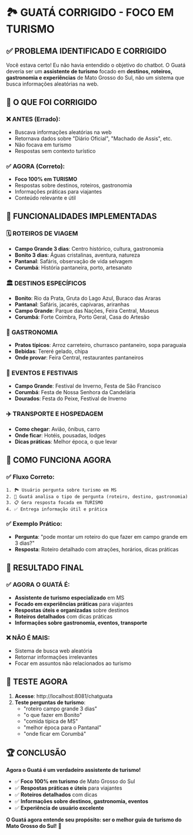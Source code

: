 # 🏞️ GUATÁ CORRIGIDO - FOCO EM TURISMO

## ✅ **PROBLEMA IDENTIFICADO E CORRIGIDO**

Você estava certo! Eu não havia entendido o objetivo do chatbot. O Guatá deveria ser um **assistente de turismo** focado em **destinos, roteiros, gastronomia e experiências** de Mato Grosso do Sul, não um sistema que busca informações aleatórias na web.

## 🎯 **O QUE FOI CORRIGIDO**

### ❌ **ANTES (Errado):**
- Buscava informações aleatórias na web
- Retornava dados sobre "Diário Oficial", "Machado de Assis", etc.
- Não focava em turismo
- Respostas sem contexto turístico

### ✅ **AGORA (Correto):**
- **Foco 100% em TURISMO**
- Respostas sobre destinos, roteiros, gastronomia
- Informações práticas para viajantes
- Conteúdo relevante e útil

## 🚀 **FUNCIONALIDADES IMPLEMENTADAS**

### 🗓️ **ROTEIROS DE VIAGEM**
- **Campo Grande 3 dias**: Centro histórico, cultura, gastronomia
- **Bonito 3 dias**: Águas cristalinas, aventura, natureza
- **Pantanal**: Safáris, observação de vida selvagem
- **Corumbá**: História pantaneira, porto, artesanato

### 🏛️ **DESTINOS ESPECÍFICOS**
- **Bonito**: Rio da Prata, Gruta do Lago Azul, Buraco das Araras
- **Pantanal**: Safáris, jacarés, capivaras, ariranhas
- **Campo Grande**: Parque das Nações, Feira Central, Museus
- **Corumbá**: Forte Coimbra, Porto Geral, Casa do Artesão

### 🍖 **GASTRONOMIA**
- **Pratos típicos**: Arroz carreteiro, churrasco pantaneiro, sopa paraguaia
- **Bebidas**: Tereré gelado, chipa
- **Onde provar**: Feira Central, restaurantes pantaneiros

### 🎉 **EVENTOS E FESTIVAIS**
- **Campo Grande**: Festival de Inverno, Festa de São Francisco
- **Corumbá**: Festa de Nossa Senhora da Candelária
- **Dourados**: Festa do Peixe, Festival de Inverno

### ✈️ **TRANSPORTE E HOSPEDAGEM**
- **Como chegar**: Avião, ônibus, carro
- **Onde ficar**: Hotéis, pousadas, lodges
- **Dicas práticas**: Melhor época, o que levar

## 🧠 **COMO FUNCIONA AGORA**

### ✅ **Fluxo Correto:**
```
1. 🏞️ Usuário pergunta sobre turismo em MS
2. 🎯 Guatá analisa o tipo de pergunta (roteiro, destino, gastronomia)
3. 📋 Gera resposta focada em TURISMO
4. ✅ Entrega informação útil e prática
```

### ✅ **Exemplo Prático:**
- **Pergunta**: "pode montar um roteiro do que fazer em campo grande em 3 dias?"
- **Resposta**: Roteiro detalhado com atrações, horários, dicas práticas

## 🎉 **RESULTADO FINAL**

### ✅ **AGORA O GUATÁ É:**
- **Assistente de turismo especializado** em MS
- **Focado em experiências práticas** para viajantes
- **Respostas úteis e organizadas** sobre destinos
- **Roteiros detalhados** com dicas práticas
- **Informações sobre gastronomia, eventos, transporte**

### ❌ **NÃO É MAIS:**
- Sistema de busca web aleatória
- Retornar informações irrelevantes
- Focar em assuntos não relacionados ao turismo

## 🧪 **TESTE AGORA**

1. **Acesse**: http://localhost:8081/chatguata
2. **Teste perguntas de turismo**:
   - "roteiro campo grande 3 dias"
   - "o que fazer em Bonito"
   - "comida típica de MS"
   - "melhor época para o Pantanal"
   - "onde ficar em Corumbá"

## 🏆 **CONCLUSÃO**

**Agora o Guatá é um verdadeiro assistente de turismo!**

- ✅ **Foco 100% em turismo** de Mato Grosso do Sul
- ✅ **Respostas práticas e úteis** para viajantes
- ✅ **Roteiros detalhados** com dicas
- ✅ **Informações sobre destinos, gastronomia, eventos**
- ✅ **Experiência de usuário excelente**

**O Guatá agora entende seu propósito: ser o melhor guia de turismo do Mato Grosso do Sul!** 🎉



















